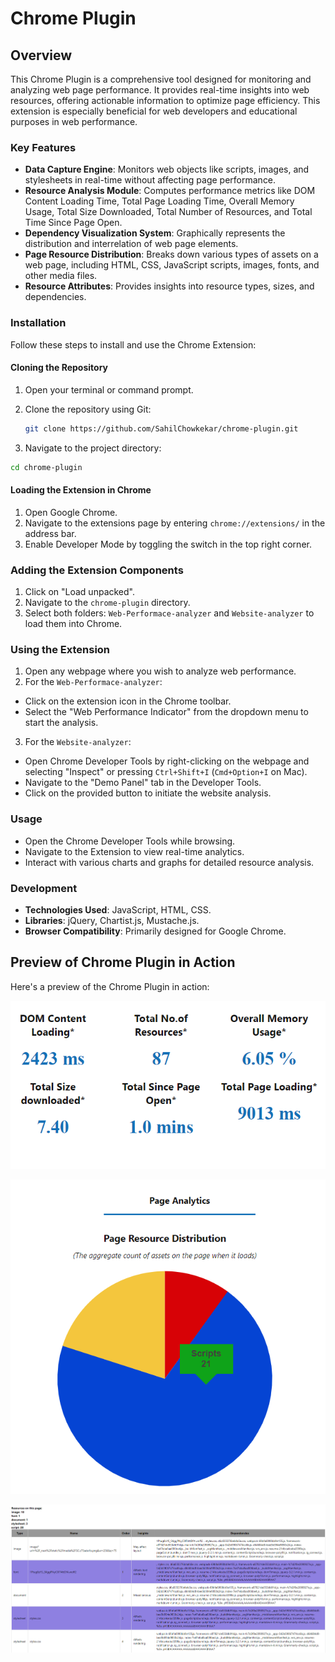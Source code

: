 # Chrome Plugin



## Overview

This Chrome Plugin is a comprehensive tool designed for monitoring and analyzing web page performance. It provides real-time insights into web resources, offering actionable information to optimize page efficiency. This extension is especially beneficial for web developers and educational purposes in web performance.

### Key Features

- **Data Capture Engine**: Monitors web objects like scripts, images, and stylesheets in real-time without affecting page performance.
- **Resource Analysis Module**: Computes performance metrics like DOM Content Loading Time, Total Page Loading Time, Overall Memory Usage, Total Size Downloaded, Total Number of Resources, and Total Time Since Page Open.
- **Dependency Visualization System**: Graphically represents the distribution and interrelation of web page elements.
- **Page Resource Distribution**: Breaks down various types of assets on a web page, including HTML, CSS, JavaScript scripts, images, fonts, and other media files.
- **Resource Attributes**: Provides insights into resource types, sizes, and dependencies.

### Installation

Follow these steps to install and use the Chrome Extension:

#### Cloning the Repository
1. Open your terminal or command prompt.

2. Clone the repository using Git:
   ```bash
   git clone https://github.com/SahilChowkekar/chrome-plugin.git

    ```
2. Navigate to the project directory:
```bash
cd chrome-plugin
```

#### Loading the Extension in Chrome

1. Open Google Chrome.
2. Navigate to the extensions page by entering `chrome://extensions/` in the address bar.
3. Enable Developer Mode by toggling the switch in the top right corner.

### Adding the Extension Components

1. Click on "Load unpacked".
2. Navigate to the `chrome-plugin` directory.
3. Select both folders: `Web-Performace-analyzer` and `Website-analyzer` to load them into Chrome.

### Using the Extension

1. Open any webpage where you wish to analyze web performance.
2. For the `Web-Performace-analyzer`:
  - Click on the extension icon in the Chrome toolbar.
  - Select the "Web Performance Indicator" from the dropdown menu to start the analysis.

3. For the `Website-analyzer`:
  - Open Chrome Developer Tools by right-clicking on the webpage and selecting "Inspect" or pressing `Ctrl+Shift+I` (`Cmd+Option+I` on Mac).
  - Navigate to the "Demo Panel" tab in the Developer Tools.
  - Click on the provided button to initiate the website analysis.


### Usage

- Open the Chrome Developer Tools while browsing.
- Navigate to the Extension to view real-time analytics.
- Interact with various charts and graphs for detailed resource analysis.

### Development

- **Technologies Used**: JavaScript, HTML, CSS.
- **Libraries**: jQuery, Chartist.js, Mustache.js.
- **Browser Compatibility**: Primarily designed for Google Chrome.


## Preview of Chrome Plugin in Action
Here's a preview of the Chrome Plugin in action:

![Dom](https://github.com/SahilChowkekar/chrome-plugin/blob/master/Images/Dom.png)

![Piechart Screenshot](https://github.com/SahilChowkekar/chrome-plugin/blob/master/Images/Piechart.png)

![Web Screenshot](https://github.com/SahilChowkekar/chrome-plugin/blob/master/Images/web2.png)

